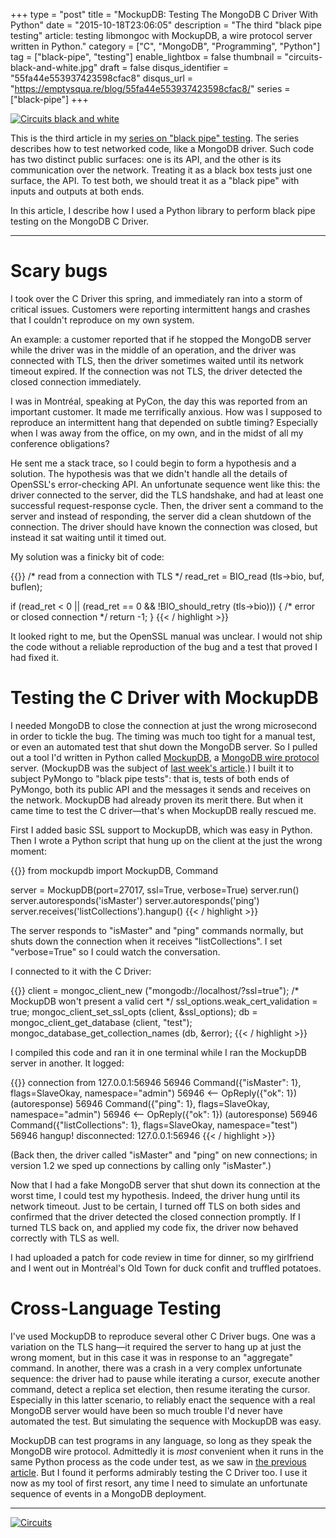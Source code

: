 +++
type = "post"
title = "MockupDB: Testing The MongoDB C Driver With Python"
date = "2015-10-18T23:06:05"
description = "The third \"black pipe testing\" article: testing libmongoc with MockupDB, a wire protocol server written in Python."
category = ["C", "MongoDB", "Programming", "Python"]
tag = ["black-pipe", "testing"]
enable_lightbox = false
thumbnail = "circuits-black-and-white.jpg"
draft = false
disqus_identifier = "55fa44e553937423598cfac8"
disqus_url = "https://emptysqua.re/blog/55fa44e553937423598cfac8/"
series = ["black-pipe"]
+++

<p><a href="https://www.flickr.com/photos/emptysquare/2532439577"><img alt="Circuits black and white" src="circuits-black-and-white.jpg" style="display:block; margin-left:auto; margin-right:auto;" title="Circuits black and white"/></a></p>
<p>This is the third article in my <a href="/black-pipe-testing-series/">series on "black pipe" testing</a>. The series describes how to test networked code, like a MongoDB driver. Such code has two distinct public surfaces: one is its API, and the other is its communication over the network. Treating it as a black box tests just one surface, the API. To test both, we should treat it as a "black pipe" with inputs and outputs at both ends.</p>
<p>In this article, I describe how I used a Python library to perform black pipe testing on the MongoDB C Driver.</p>
<hr/>
<h1 id="scary-bugs">Scary bugs</h1>
<p>I took over the C Driver this spring, and immediately ran into a storm of critical issues. Customers were reporting intermittent hangs and crashes that I couldn't reproduce on my own system.</p>
<p>An example: a customer reported that if he stopped the MongoDB server while the driver was in the middle of an operation, and the driver was connected with TLS, then the driver sometimes waited until its network timeout expired. If the connection was not TLS, the driver detected the closed connection immediately.</p>
<p>I was in Montréal, speaking at PyCon, the day this was reported from an important customer. It made me terrifically anxious. How was I supposed to reproduce an intermittent hang that depended on subtle timing? Especially when I was away from the office, on my own, and in the midst of all my conference obligations?</p>
<p>He sent me a stack trace, so I could begin to form a hypothesis and a solution. The hypothesis was that we didn't handle all the details of OpenSSL's error-checking API. An unfortunate sequence went like this: the driver connected to the server, did the TLS handshake, and had at least one successful request-response cycle. Then, the driver sent a command to the server and instead of responding, the server did a clean shutdown of the connection. The driver should have known the connection was closed, but instead it sat waiting until it timed out.</p>
<p>My solution was a finicky bit of code:</p>

{{<highlight c>}}
/* read from a connection with TLS */
read_ret = BIO_read (tls->bio, buf, buflen);

if (read_ret < 0 || (read_ret == 0 && !BIO_should_retry (tls->bio))) {
   /* error or closed connection */
   return -1;
}
{{< / highlight >}}

<p>It looked right to me, but the OpenSSL manual was unclear. I would not ship the code without a reliable reproduction of the bug and a test that proved I had fixed it.</p>
<h1 id="testing-the-c-driver-with-mockupdb">Testing the C Driver with MockupDB</h1>
<p>I needed MongoDB to close the connection at just the wrong microsecond in order to tickle the bug. The timing was much too tight for a manual test, or even an automated test that shut down the MongoDB server. So I pulled out a tool I'd written in Python called <a href="http://mockupdb.readthedocs.org/">MockupDB</a>, a <a href="http://docs.mongodb.org/meta-driver/latest/legacy/mongodb-wire-protocol/">MongoDB wire protocol</a> server. (MockupDB was the subject of <a href="/black-pipe-testing-pymongo/">last week's article</a>.) I built it to subject PyMongo to "black pipe tests": that is, tests of both ends of PyMongo, both its public API and the messages it sends and receives on the network. MockupDB had already proven its merit there. But when it came time to test the C driver—that's when MockupDB really rescued me.</p>
<p>First I added basic SSL support to MockupDB, which was easy in Python. Then I wrote a Python script that hung up on the client at the just the wrong moment:</p>

{{<highlight python3>}}
from mockupdb import MockupDB, Command

server = MockupDB(port=27017, ssl=True, verbose=True)
server.run()
server.autoresponds('isMaster')
server.autoresponds('ping')
server.receives('listCollections').hangup()
{{< / highlight >}}

<p>The server responds to "isMaster" and "ping" commands normally, but shuts down the connection when it receives "listCollections". I set "verbose=True" so I could watch the conversation.</p>
<p>I connected to it with the C Driver:</p>

{{<highlight c>}}
client = mongoc_client_new ("mongodb://localhost/?ssl=true");
/* MockupDB won't present a valid cert */
ssl_options.weak_cert_validation = true;
mongoc_client_set_ssl_opts (client, &ssl_options);
db = mongoc_client_get_database (client, "test");
mongoc_database_get_collection_names (db, &error);
{{< / highlight >}}

<p>I compiled this code and ran it in one terminal while I ran the MockupDB server in another. It logged:</p>

{{<highlight plain>}}
connection from 127.0.0.1:56946
56946   Command({"isMaster": 1}, flags=SlaveOkay, namespace="admin")
    56946   <-- OpReply({"ok": 1})
    (autoresponse)
56946   Command({"ping": 1}, flags=SlaveOkay, namespace="admin")
    56946   <-- OpReply({"ok": 1})
    (autoresponse)
56946   Command({"listCollections": 1}, flags=SlaveOkay, namespace="test")
    56946   hangup!
disconnected: 127.0.0.1:56946
{{< / highlight >}}

<p>(Back then, the driver called "isMaster" and "ping" on new connections; in version 1.2 we sped up connections by calling only "isMaster".)</p>
<p>Now that I had a fake MongoDB server that shut down its connection at the worst time, I could test my hypothesis. Indeed, the driver hung until its network timeout. Just to be certain, I turned off TLS on both sides and confirmed that the driver detected the closed connection promptly. If I turned TLS back on, and applied my code fix, the driver now behaved correctly with TLS as well.</p>
<p>I had uploaded a patch for code review in time for dinner, so my girlfriend and I went out in Montréal's Old Town for duck confit and truffled potatoes.</p>
<h1 id="cross-language-testing">Cross-Language Testing</h1>
<p>I've used MockupDB to reproduce several other C Driver bugs. One was a variation on the TLS hang—it required the server to hang up at just the wrong moment, but in this case it was in response to an "aggregate" command. In another, there was a crash in a very complex unfortunate sequence: the driver had to pause while iterating a cursor, execute another command, detect a replica set election, then resume iterating the cursor. Especially in this latter scenario, to reliably enact the sequence with a real MongoDB server would have been so much trouble I'd never have automated the test. But simulating the sequence with MockupDB was easy.</p>
<p>MockupDB can test programs in any language, so long as they speak the MongoDB wire protocol. Admittedly it is <em>most</em> convenient when it runs in the same Python process as the code under test, as we saw in <a href="/black-pipe-testing-pymongo/">the previous article</a>. But I found it performs admirably testing the C Driver too. I use it now as my tool of first resort, any time I need to simulate an unfortunate sequence of events in a MongoDB deployment.</p>
<hr/>
<p><a href="https://www.flickr.com/photos/emptysquare/2533263564"><img alt="Circuits" src="circuits.jpg" style="display:block; margin-left:auto; margin-right:auto;" title="Circuits"/></a></p>
